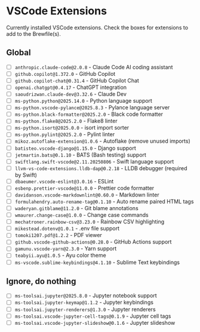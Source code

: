 # VSCode Extensions

Currently installed VSCode extensions. Check the boxes for extensions to add to the Brewfile(s).

## Global

- [ ] `anthropic.claude-code@2.0.8` - Claude Code AI coding assistant
- [ ] `github.copilot@1.372.0` - GitHub Copilot
- [ ] `github.copilot-chat@0.31.4` - GitHub Copilot Chat
- [ ] `openai.chatgpt@0.4.17` - ChatGPT integration
- [ ] `saoudrizwan.claude-dev@3.32.6` - Claude Dev
- [ ] `ms-python.python@2025.14.0` - Python language support
- [ ] `ms-python.vscode-pylance@2025.8.3` - Pylance language server
- [ ] `ms-python.black-formatter@2025.2.0` - Black code formatter
- [ ] `ms-python.flake8@2025.2.0` - Flake8 linter
- [ ] `ms-python.isort@2025.0.0` - isort import sorter
- [ ] `ms-python.pylint@2025.2.0` - Pylint linter
- [ ] `mikoz.autoflake-extension@1.0.6` - Autoflake (remove unused imports)
- [ ] `batisteo.vscode-django@1.15.0` - Django support
- [ ] `jetmartin.bats@0.1.10` - BATS (Bash testing) support
- [ ] `swiftlang.swift-vscode@2.11.20250806` - Swift language support
- [ ] `llvm-vs-code-extensions.lldb-dap@0.2.18` - LLDB debugger (required by Swift)
- [ ] `dbaeumer.vscode-eslint@3.0.16` - ESLint
- [ ] `esbenp.prettier-vscode@11.0.0` - Prettier code formatter
- [ ] `davidanson.vscode-markdownlint@0.60.0` - Markdown linter
- [ ] `formulahendry.auto-rename-tag@0.1.10` - Auto rename paired HTML tags
- [ ] `waderyan.gitblame@11.2.0` - Git blame annotations
- [ ] `wmaurer.change-case@1.0.0` - Change case commands
- [ ] `mechatroner.rainbow-csv@3.23.0` - Rainbow CSV highlighting
- [ ] `mikestead.dotenv@1.0.1` - .env file support
- [ ] `tomoki1207.pdf@1.2.2` - PDF viewer
- [ ] `github.vscode-github-actions@0.28.0` - GitHub Actions support
- [ ] `gamunu.vscode-yarn@2.3.0` - Yarn support
- [ ] `teabyii.ayu@1.0.5` - Ayu color theme
- [ ] `ms-vscode.sublime-keybindings@4.1.10` - Sublime Text keybindings

## Ignore, do nothing

- [ ] `ms-toolsai.jupyter@2025.8.0` - Jupyter notebook support
- [ ] `ms-toolsai.jupyter-keymap@1.1.2` - Jupyter keybindings
- [ ] `ms-toolsai.jupyter-renderers@1.3.0` - Jupyter renderers
- [ ] `ms-toolsai.vscode-jupyter-cell-tags@0.1.9` - Jupyter cell tags
- [ ] `ms-toolsai.vscode-jupyter-slideshow@0.1.6` - Jupyter slideshow
